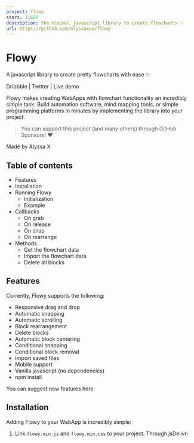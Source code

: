 ```yaml
---
project: flowy
stars: 11600
description: The minimal javascript library to create flowcharts ✨
url: https://github.com/alyssaxuu/flowy
---
```


Flowy
=====

  
A javascript library to create pretty flowcharts with ease ✨

Dribbble | Twitter | Live demo

Flowy makes creating WebApps with flowchart functionality an incredibly simple task. Build automation software, mind mapping tools, or simple programming platforms in minutes by implementing the library into your project.

> You can support this project (and many others) through GitHub Sponsors! ❤️

Made by Alyssa X

Table of contents
-----------------

-   Features
-   Installation
-   Running Flowy
    -   Initialization
    -   Example
-   Callbacks
    -   On grab
    -   On release
    -   On snap
    -   On rearrange
-   Methods
    -   Get the flowchart data
    -   Import the flowchart data
    -   Delete all blocks

Features
--------

Currently, Flowy supports the following:

-   Responsive drag and drop
-   Automatic snapping
-   Automatic scrolling
-   Block rearrangement
-   Delete blocks
-   Automatic block centering
-   Conditional snapping
-   Conditional block removal
-   Import saved files
-   Mobile support
-   Vanilla javascript (no dependencies)
-   npm install

You can suggest new features here

Installation
------------

Adding Flowy to your WebApp is incredibly simple:

1.  Link `flowy.min.js` and `flowy.min.css` to your project. Through jsDelivr:

<link rel\="stylesheet" href\="https://cdn.jsdelivr.net/gh/alyssaxuu/flowy/flowy.min.css"\> 
<script src\="https://cdn.jsdelivr.net/gh/alyssaxuu/flowy/flowy.min.js"\></script\>

1.  Create a canvas element that will contain the flowchart (for example, `<div id="canvas"></div>`)
2.  Create the draggable blocks with the `.create-flowy` class (for example, `<div class="create-flowy">Grab me</div>`)

Running Flowy
-------------

### Initialization

flowy(canvas, ongrab, onrelease, onsnap, onrearrange, spacing\_x, spacing\_y);

Parameter

Type

Description

`canvas`

_javascript DOM element_

The element that will contain the blocks

`ongrab`

_function_ (optional)

Function that gets triggered when a block is dragged

`onrelease`

_function_ (optional)

Function that gets triggered when a block is released

`onsnap`

_function_ (optional)

Function that gets triggered when a block snaps with another one

`onrearrange`

_function_ (optional)

Function that gets triggered when blocks are rearranged

`spacing_x`

_integer_ (optional)

Horizontal spacing between blocks (default 20px)

`spacing_y`

_integer_ (optional)

Vertical spacing between blocks (default 80px)

To define the blocks that can be dragged, you need to add the class `.create-flowy`

### Example

**HTML**

<div class\="create-flowy"\>The block to be dragged</div\>
<div id\="canvas"\></div\>

**Javascript**

var spacing\_x \= 40;
var spacing\_y \= 100;
// Initialize Flowy
flowy(document.getElementById("canvas"), onGrab, onRelease, onSnap, onRearrange, spacing\_x, spacing\_y);
function onGrab(block){
	// When the user grabs a block
}
function onRelease(){
	// When the user releases a block
}
function onSnap(block, first, parent){
	// When a block snaps with another one
}
function onRearrange(block, parent){
	// When a block is rearranged
}

Callbacks
---------

In order to use callbacks, you need to add the functions when initializing Flowy, as explained before.

### On grab

function onGrab(block){
	// When the user grabs a block
}

Gets triggered when a user grabs a block with the class `create-flowy`

Parameter

Type

Description

`block`

_javascript DOM element_

The block that has been grabbed

### On release

function onRelease(){
	// When the user lets go of a block
}

Gets triggered when a user lets go of a block, regardless of whether it attaches or even gets released in the canvas.

### On snap

function onSnap(block, first, parent){
	// When a block can attach to a parent
	return true;
}

Gets triggered when a block can attach to another parent block. You can either prevent the attachment, or allow it by using `return true;`

Parameter

Type

Description

`block`

_javascript DOM element_

The block that has been grabbed

`first`

_boolean_

If true, the block that has been dragged is the first one in the canvas

`parent`

_javascript DOM element_

The parent the block can attach to

### On rearrange

function onRearrange(block, parent){
	// When a block is rearranged
	return true;
}

Gets triggered when blocks are rearranged and are dropped anywhere in the canvas, without a parent to attach to. You can either allow the blocks to be deleted, or prevent it and thus have them re-attach to their previous parent using `return true;`

Parameter

Type

Description

`block`

_javascript DOM element_

The block that has been grabbed

`parent`

_javascript DOM element_

The parent the block can attach to

Methods
-------

### Get the flowchart data

// As an object
flowy.output();
// As a JSON string
JSON.stringify(flowy.output());

The JSON object that gets outputted looks like this:

{
	"html": "",
	"blockarr": \[\],
	"blocks": \[
		{
			"id": 1,
			"parent": 0,
			"data": \[
				{
				"name": "blockid",
				"value": "1"
				}
			\],
			"attr": \[
				{
				"id": "block-id",
				"class": "block-class"
				}
			\]
		}
	\]
}

Here's what each property means:

Key

Value type

Description

`html`

_string_

Contains the canvas data

`blockarr`

_array_

Contains the block array generated by the library (for import purposes)

`blocks`

_array_

Contains the readable block array

`id`

_integer_

Unique value that identifies a block

`parent`

_integer_

The `id` of the parent a block is attached to (-1 means the block has no parent)

`data`

_array of objects_

An array of all the inputs within a certain block

`name`

_string_

The name attribute of the input

`value`

_string_

The value attribute of the input

`attr`

_array of objects_

Contains all the data attributes of a certain block

### Import the flowchart data

flowy.import(output)

Allows you to import entire flowcharts initially exported using the previous method, `flowy.output()`

Parameter

Type

Description

`output`

_javascript DOM element_

The data from `flowy.output()`

#### Warning

This method accepts raw HTML and does **not** sanitize it, therefore this method is vulnerable to XSS. The _only_ safe use for this method is when the input is **absolutely** trusted, if the input is _not_ to be trusted the use this method can introduce a vulnerability in your system.

### Delete all blocks

To remove all blocks at once use:

flowy.deleteBlocks()

Currently there is no method to individually remove blocks. The only way to go about it is by splitting branches manually.

Feel free to reach out to me through email at hi@alyssax.com or on Twitter if you have any questions or feedback! Hope you find this useful 💜
